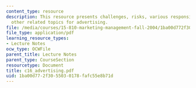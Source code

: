 ```yaml
---
content_type: resource
description: This resource presents challenges, risks, various responsibilities, and
  other related topics for advertising.
file: /media/courses/15-810-marketing-management-fall-2004/1ba00d772f3055030178fafc55e8b71d_c16_advertising.pdf
file_type: application/pdf
learning_resource_types:
- Lecture Notes
ocw_type: OCWFile
parent_title: Lecture Notes
parent_type: CourseSection
resourcetype: Document
title: c16_advertising.pdf
uid: 1ba00d77-2f30-5503-0178-fafc55e8b71d
---
```

